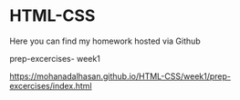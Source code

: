 # HTML-CSS

Here you can find my homework hosted via Github

prep-excercises- week1

https://mohanadalhasan.github.io/HTML-CSS/week1/prep-excercises/index.html

